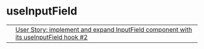 # useInputField

|     |                                                                                                                                                |
| --- | ---------------------------------------------------------------------------------------------------------------------------------------------- |
|     | [User Story: implement and expand InputField component with its useInputField hook #2](https://github.com/Kurocado-Studio/html-forms/issues/2) |
